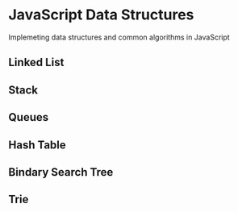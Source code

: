 # JavaScript Data Structures

Implemeting data structures and common algorithms in JavaScript

## Linked List

## Stack

## Queues

## Hash Table

## Bindary Search Tree

## Trie